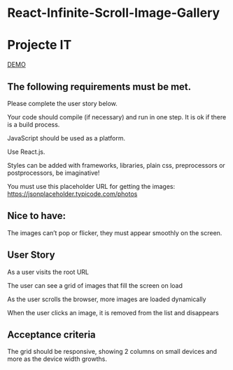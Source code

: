 # React-Infinite-Scroll-Image-Gallery

# Projecte IT

[ DEMO](https://612fv.csb.app/)

## The following requirements must be met.

Please complete the user story below.

Your code should compile (if necessary) and run in one step. It is ok if there is a build process.

JavaScript should be used as a platform.

Use React.js.

Styles can be added with frameworks, libraries, plain css, preprocessors or postprocessors, be imaginative!

You must use this placeholder URL for getting the images: https://jsonplaceholder.typicode.com/photos


## Nice to have:

The images can’t pop or flicker, they must appear smoothly on the screen.

## User Story

As a user visits the root URL

The user can see a grid of images that fill the screen on load

As the user scrolls the browser, more images are loaded dynamically

When the user clicks an image, it is removed from the list and disappears

## Acceptance criteria

The grid should be responsive, showing 2 columns on small devices and more as the device width growths.
